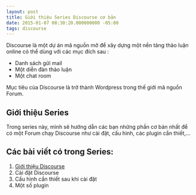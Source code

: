 ```yaml
---
layout: post
title: Giới thiệu Series Discourse cơ bản
date: 2015-01-07 08:30:20.000000000 -05:00
tags: discourse
---
```

Discourse là một dự án mã nguồn mở để xây dựng một nền tảng thảo luận online có thể dùng với các mục đích sau :

* Danh sách gửi mail
* Một diễn đàn thảo luận
* Một chat room

Mục tiêu của Discourse là trở thành Wordpress trong thế giới mã nguồn Forum.
## Giới thiệu Series
Trong series này, mình sẽ hướng dẫn các bạn những phần cơ bản nhất để có một Forum chạy Discourse như cài đặt, cấu hình, các plugin cần thiết,...
## Các bài viết có trong Series:

1. [Giới thiệu Discourse](/gioi-thieu-discourse/)
2. Cài đặt Discourse
3. Cấu hình cần thiết sau khi cài đặt
4. Một số plugin
